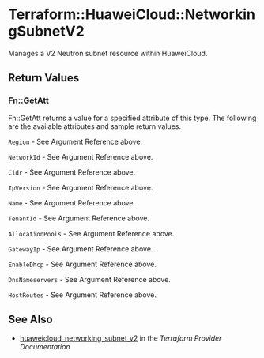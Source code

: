 # Terraform::HuaweiCloud::NetworkingSubnetV2

Manages a V2 Neutron subnet resource within HuaweiCloud.

## Return Values

### Fn::GetAtt

Fn::GetAtt returns a value for a specified attribute of this type. The following are the available attributes and sample return values.

`Region` - See Argument Reference above.

`NetworkId` - See Argument Reference above.

`Cidr` - See Argument Reference above.

`IpVersion` - See Argument Reference above.

`Name` - See Argument Reference above.

`TenantId` - See Argument Reference above.

`AllocationPools` - See Argument Reference above.

`GatewayIp` - See Argument Reference above.

`EnableDhcp` - See Argument Reference above.

`DnsNameservers` - See Argument Reference above.

`HostRoutes` - See Argument Reference above.

## See Also

* [huaweicloud_networking_subnet_v2](https://www.terraform.io/docs/providers/huaweicloud/r/networking_subnet_v2.html) in the _Terraform Provider Documentation_